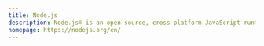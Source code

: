 ```yaml
---
title: Node.js
description: Node.js® is an open-source, cross-platform JavaScript runtime environment.
homepage: https://nodejs.org/en/
---
```

